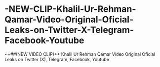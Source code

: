 # -NEW-CLIP-Khalil-Ur-Rehman-Qamar-Video-Original-Oficial-Leaks-on-Twitter-X-Telegram-Facebook-Youtube
~+##(NEW VIDEO CLIP)++ Khalil Ur Rehman Qamar Video Original Oficial Leaks on Twitter (X), Telegram, Facebook, Youtube
